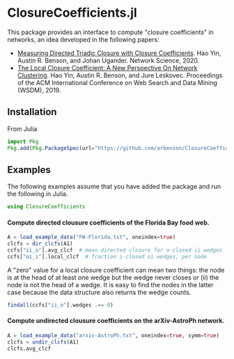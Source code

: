 # ClosureCoefficients.jl

This package provides an interface to compute "closure coefficients" in networks, an idea developed in the following papers:

- [Measuring Directed Triadic Closure with Closure Coefficients](http://www.cs.cornell.edu/~arb/papers/directed-closure-NWS-2020.pdf). Hao Yin, Austin R. Benson, and Johan Ugander. Network Science, 2020.
- [The Local Closure Coefficient: A New Perspective On Network Clustering](http://www.cs.cornell.edu/~arb/papers/closure-coefficients-WSDM-2019.pdf). Hao Yin, Austin R. Benson, and Jure Leskovec. Proceedings of the ACM International Conference on Web Search and Data Mining (WSDM), 2019.

## Installation
From Julia
```julia
import Pkg
Pkg.add(Pkg.PackageSpec(url="https://github.com/arbenson/ClosureCoefficients.jl"))
```

## Examples
The following examples assume that you have added the package and run the following in Julia.
```julia
using ClosureCoefficients
```

#### Compute directed clousure coefficients of the Florida Bay food web.
```julia
A = load_example_data("FW-Florida.txt", oneindex=true)
clcfs = dir_clcfs(A1)
ccfs["ii_o"].avg_clcf  # mean directed closure for o-closed ii wedges
ccfs["oi_i"].local_clcf  # fraction i-closed oi wedges, per node
```

A "zero" value for a local closure coefficient can mean two things: the node is at the head of at least one wedge but the wedge never closes or (ii) the node is not the head of a wedge. It is easy to find the nodes in the latter case because the data structure also returns the wedge counts.
```julia
findall(ccfs["ii_o"].wedges .== 0)
```

#### Compute undirected clousure coefficients on the arXiv-AstroPh network.

```julia
A = load_example_data("arxiv-AstroPh.txt", oneindex=true, symm=true)
clcfs = undir_clcfs(A1)
clcfs.avg_clcf
```